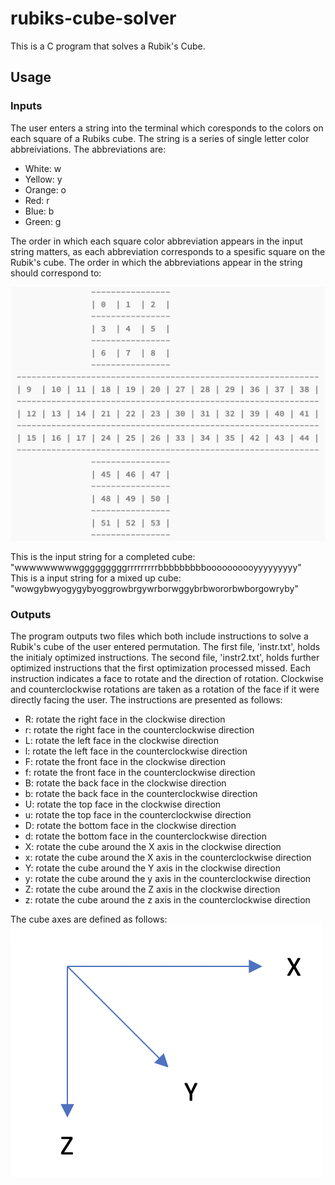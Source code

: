 # rubiks-cube-solver
This is a C program that solves a Rubik's Cube.

## Usage
### Inputs
The user enters a string into the terminal which coresponds to the colors on each square of a Rubiks cube. The string is a series of single letter color abbreiviations. The abbreviations are:

- White: w
- Yellow: y
- Orange: o
- Red: r
- Blue: b
- Green: g

The order in which each square color abbreviation appears in the input string matters, as each abbreviation corresponds to a spesific square on the Rubik's cube. The order in which the abbreviations appear in the string should correspond to:

 ![alt text](Cube-Layout.png)

This is the input string for a completed cube: "wwwwwwwwwgggggggggrrrrrrrrrbbbbbbbbboooooooooyyyyyyyyy"
<br />
This is a input string for a mixed up cube: "wowgybwyogygybyoggrowbrgywrborwggybrbwororbwborgowryby"

### Outputs
The program outputs two files which both include instructions to solve a Rubik's cube of the user entered permutation. The first file, 'instr.txt', holds the initialy optimized instructions. The second file, 'instr2.txt', holds further optimized instructions that the first optimization processed missed. Each instruction indicates a face to rotate and the direction of rotation. Clockwise and counterclockwise rotations are taken as a rotation of the face if it were directly facing the user. The instructions are presented as follows:

- R: rotate the right face in the clockwise direction
- r: rotate the right face in the counterclockwise direction
- L: rotate the left face in the clockwise direction
- l: rotate the left face in the counterclockwise direction
- F: rotate the front face in the clockwise direction
- f: rotate the front face in the counterclockwise direction
- B: rotate the back face in the clockwise direction
- b: rotate the back face in the counterclockwise direction
- U: rotate the top face in the clockwise direction
- u: rotate the top face in the counterclockwise direction
- D: rotate the bottom face in the clockwise direction
- d: rotate the bottom face in the counterclockwise direction
- X: rotate the cube around the X axis in the clockwise direction
- x: rotate the cube around the X axis in the counterclockwise direction
- Y: rotate the cube around the Y axis in the clockwise direction
- y: rotate the cube around the y axis in the counterclockwise direction
- Z: rotate the cube around the Z axis in the clockwise direction
- z: rotate the cube around the z axis in the counterclockwise direction

The cube axes are defined as follows:
<br />
![alt text](Cube-Axis.png)
